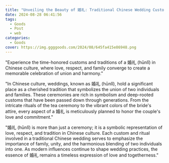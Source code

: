 ```yaml
---
title: "Unveiling the Beauty of 婚礼: Traditional Chinese Wedding Customs"
date: 2024-08-28 06:41:56
tags:
  - Goods
  - Post
  - web
categories:
  - Goods
cover: https://img.ggggoods.com/2024/08/645fa415e86948.png
---
```


"Experience the time-honored customs and traditions of a 婚礼 (hūnlǐ) in Chinese culture, where love, respect, and family converge to create a memorable celebration of union and harmony."

"In Chinese culture, weddings, known as 婚礼 (hūnlǐ), hold a significant place as a cherished tradition that symbolizes the union of two individuals and families. These ceremonies are rich in symbolism and deep-rooted customs that have been passed down through generations. From the intricate rituals of the tea ceremony to the vibrant colors of the bride's attire, every aspect of a 婚礼 is meticulously planned to honor the couple's love and commitment."

"婚礼 (hūnlǐ) is more than just a ceremony; it is a symbolic representation of love, respect, and tradition in Chinese culture. Each custom and ritual involved in a traditional Chinese wedding serves to emphasize the importance of family, unity, and the harmonious blending of two individuals into one. As modern influences continue to shape wedding practices, the essence of 婚礼 remains a timeless expression of love and togetherness."
